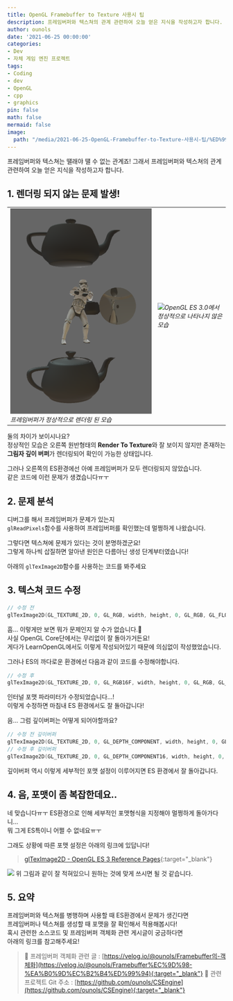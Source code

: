 ```yaml
---
title: OpenGL Framebuffer to Texture 사용시 팁
description: 프레임버퍼와 텍스쳐의 관계 관련하여 오늘 얻은 지식을 작성하고자 합니다.
author: ounols
date: '2021-06-25 00:00:00'
categories:
- Dev
- 자체 게임 엔진 프로젝트
tags:
- Coding
- dev
- OpenGL
- cpp
- graphics
pin: false
math: false
mermaid: false
image:
  path: "/media/2021-06-25-OpenGL-Framebuffer-to-Texture-사용시-팁/%ED%99%94%EB%A9%B4%20%EC%BA%A1%EC%B2%98%202021-06-25%20032437.png"
---
```


프레임버퍼와 텍스쳐는 땔래야 땔 수 없는 관계죠!
그래서 프레임버퍼와 텍스쳐의 관계 관련하여 오늘 얻은 지식을 작성하고자 합니다.

## 1. 렌더링 되지 않는 문제 발생! ##

|                                                                                                                                                                          |                                                                                                                                                                                   |
| ------------------------------------------------------------------------------------------------------------------------------------------------------------------------ | --------------------------------------------------------------------------------------------------------------------------------------------------------------------------------- |
| ![](/media/2021-06-25-OpenGL-Framebuffer-to-Texture-사용시-팁/%ED%99%94%EB%A9%B4%20%EC%BA%A1%EC%B2%98%202021-06-25%20032121.png)_프레임버퍼가 정상적으로 렌더링 된 모습_ | ![](/media/2021-06-25-OpenGL-Framebuffer-to-Texture-사용시-팁/%ED%99%94%EB%A9%B4%20%EC%BA%A1%EC%B2%98%202021-06-25%20032437.png)_OpenGL ES 3.0에서 정상적으로 나타나지 않은 모습_ |



둘의 차이가 보이시나요?<br>
정상적인 모습은
오른쪽 원반형태의 **Render To Texture**와 잘 보이지 않지만 존재하는 **그림자 깊이 버퍼**가 렌더링되어 확인이 가능한 상태입니다.

그러나 오른쪽의 ES환경에선 아예 프레임버퍼가 모두 렌더링되지 않았습니다.<br>
같은 코드에 이런 문제가 생겼습니다ㅠㅜ
<br>
## 2. 문제 분석 ##

디버그를 해서 프레임버퍼가 문제가 있는지<br>
`glReadPixels`함수를 사용하여 프레임버퍼를 확인했는데 멀쩡하게 나왔습니다.

그렇다면 텍스쳐에 문제가 있다는 것이 분명하겠군요!<br>
그렇게 하나씩 삽질하면 알아낸 원인은 다름아닌 생성 단계부터였습니다!

아래의 `glTexImage2D`함수를 사용하는 코드를 봐주세요

## 3. 텍스쳐 코드 수정 ##

```cpp
// 수정 전
glTexImage2D(GL_TEXTURE_2D, 0, GL_RGB, width, height, 0, GL_RGB, GL_FLOAT, data); 
```
흠... 이렇게만 보면 뭐가 문제인지 알 수가 없습니다.🤔<br>
사실 OpenGL Core단에서는 무리없이 잘 돌아가거든요!<br>
게다가 LearnOpenGL에서도 이렇게 작성되어있기 때문에 의심없이 작성했었습니다.

그러나 ES의 까다로운 환경에선 다음과 같이 코드를 수정해야합니다.
```cpp
// 수정 후
glTexImage2D(GL_TEXTURE_2D, 0, GL_RGB16F, width, height, 0, GL_RGB, GL_FLOAT, data);
```
인터널 포맷 파라미터가 수정되었습니다...!<br>
이렇게 수정하면 마침내 ES 환경에서도 잘 돌아갑니다!

음... 그럼 깊이버퍼는 어떻게 되어야할까요?
```cpp
// 수정 전 깊이버퍼
glTexImage2D(GL_TEXTURE_2D, 0, GL_DEPTH_COMPONENT, width, height, 0, GL_DEPTH_COMPONENT, GL_FLOAT, data);
// 수정 후 깊이버퍼
glTexImage2D(GL_TEXTURE_2D, 0, GL_DEPTH_COMPONENT16, width, height, 0, GL_DEPTH_COMPONENT, GL_UNSIGNED_SHORT, data);
```
깊이버퍼 역시 이렇게 세부적인 포맷 설정이 이루어지면 ES 환경에서 잘 돌아갑니다.


## 4. 음, 포맷이 좀 복잡한데요.. ##

네 맞습니다ㅠㅜ ES환경으로 인해 세부적인 포맷형식을 지정해야 멀쩡하게 돌아가다니...<br>
뭐 그게 ES특이니 어쩔 수 없네요ㅠㅜ

그래도 상황에 따른 포맷 설정은 아래의 링크에 있답니다!
> [glTexImage2D - OpenGL ES 3 Reference Pages](https://www.khronos.org/registry/OpenGL-Refpages/es3.0/html/glTexImage2D.xhtml){:target="_blank"}

![](/media/2021-06-25-OpenGL-Framebuffer-to-Texture-사용시-팁/%ED%99%94%EB%A9%B4%20%EC%BA%A1%EC%B2%98%202021-06-25%20035716.png)
위 그림과 같이 잘 적혀있으니 원하는 것에 맞게 쓰시면 될 것 같습니다.


## 5. 요약 ##
프레임버퍼와 텍스쳐를 병행하며 사용할 때 ES환경에서 문제가 생긴다면<br>
프레임버퍼나 텍스쳐를 생성할 때 포맷을 잘 확인해서 적용해봅시다!
</br>
혹시 관련한 소스코드 및 프레임버퍼 객체화 관련 게시글이 궁금하다면<br>
아래의 링크를 참고해주세요!

> 📑 프레임버퍼 객체화 관련 글 : [https://velog.io/@ounols/Framebuffer의-객체화](https://velog.io/@ounols/Framebuffer%EC%9D%98-%EA%B0%9D%EC%B2%B4%ED%99%94){:target="_blank"} 
📣 관련 프로젝트 Git 주소 : [https://github.com/ounols/CSEngine](https://github.com/ounols/CSEngine){:target="_blank"}
